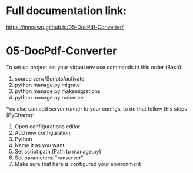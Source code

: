 # Full documentation link:

https://innoswp.github.io/05-DocPdf-Converter/

# 05-DocPdf-Converter

To set up project set your virtual env use commands in this order (Bash):

1. source venv/Scripts/activate
2. python manage.py migrate
3. python manage.py makemigrations
4. python manage.py runserver

You also can add server runner to your configs,
to do that follow this steps (PyCharm):

1. Open configurations editor
2. Add new configuration
3. Python
4. Name it as you want
5. Set script path (Path to manage.py)
6. Set parameters: "runserver"
7. Make sure that here is configured your environment
